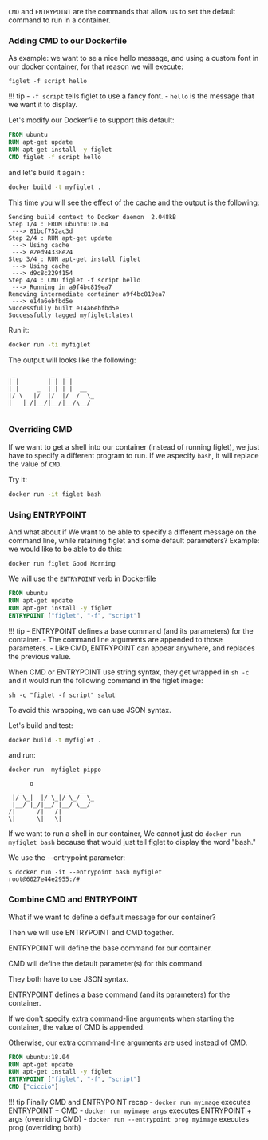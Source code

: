 `CMD` and `ENTRYPOINT` are the commands that allow us to set the default command to run in a container.

### Adding CMD to our Dockerfile
As example: we want to se a nice hello message, and using a custom font in our docker container, for that reason we will execute:

`figlet -f script hello`

!!! tip
    - `-f script` tells figlet to use a fancy font.
    - `hello` is the message that we want it to display.

Let's modify our Dockerfile to support this default: 

```Dockerfile
FROM ubuntu
RUN apt-get update
RUN apt-get install -y figlet
CMD figlet -f script hello
```

and let's build it again : 

```bash
docker build -t myfiglet .
```

This time you will see the effect of the cache and the output is the following: 

```
Sending build context to Docker daemon  2.048kB
Step 1/4 : FROM ubuntu:18.04
 ---> 81bcf752ac3d
Step 2/4 : RUN apt-get update
 ---> Using cache
 ---> e2ed94338e24
Step 3/4 : RUN apt-get install figlet
 ---> Using cache
 ---> d9c8c229f154
Step 4/4 : CMD figlet -f script hello
 ---> Running in a9f4bc819ea7
Removing intermediate container a9f4bc819ea7
 ---> e14a6ebfbd5e
Successfully built e14a6ebfbd5e
Successfully tagged myfiglet:latest
```

Run it:

```bash
docker run -ti myfiglet 
```

The output will looks like the following: 

```
 _          _   _       
| |        | | | |      
| |     _  | | | |  __  
|/ \   |/  |/  |/  /  \_
|   |_/|__/|__/|__/\__/ 
                     
```

### Overriding CMD

If we want to get a shell into our container (instead of running figlet), we just have to specify a different program to run. If we aspecify `bash`, it will replace the value of `CMD`.

Try it:

```bash
docker run -it figlet bash
```

### Using ENTRYPOINT

And what about if We want to be able to specify a different message on the command line, while retaining figlet and some default parameters?
Example: we  would like to be able to do this:

```
docker run figlet Good Morning
```

We will use the `ENTRYPOINT` verb in Dockerfile

```Dockerfile
FROM ubuntu
RUN apt-get update
RUN apt-get install -y figlet
ENTRYPOINT ["figlet", "-f", "script"]
```
!!! tip
    - ENTRYPOINT defines a base command (and its parameters) for the container.
    - The command line arguments are appended to those parameters.
    - Like CMD, ENTRYPOINT can appear anywhere, and replaces the previous value.


When CMD or ENTRYPOINT use string syntax, they get wrapped in `sh -c` and it would run the following command in the figlet image:
```
sh -c "figlet -f script" salut
```
To avoid this wrapping, we can use JSON syntax.

Let's build and test:

```bash
docker build -t myfiglet .
```
and run: 
```
docker run  myfiglet pippo
                        
      o                 
   _       _    _   __  
 |/ \_|  |/ \_|/ \_/  \_
 |__/ |_/|__/ |__/ \__/ 
/|      /|   /|         
\|      \|   \|         
```

If we want to run a shell in our container, We cannot just do `docker run myfiglet bash` because that would just tell figlet to display the word "bash."

We use the --entrypoint parameter:

```
$ docker run -it --entrypoint bash myfiglet
root@6027e44e2955:/#
```

### Combine CMD and ENTRYPOINT
What if we want to define a default message for our container?

Then we will use ENTRYPOINT and CMD together.

ENTRYPOINT will define the base command for our container.

CMD will define the default parameter(s) for this command.

They both have to use JSON syntax.

ENTRYPOINT defines a base command (and its parameters) for the container.

If we don't specify extra command-line arguments when starting the container, the value of CMD is appended.

Otherwise, our extra command-line arguments are used instead of CMD.

```Dockerfile
FROM ubuntu:18.04
RUN apt-get update
RUN apt-get install -y figlet
ENTRYPOINT ["figlet", "-f", "script"]
CMD ["ciccio"]
```

!!! tip 
    Finally CMD and ENTRYPOINT recap
    - `docker run myimage` executes ENTRYPOINT + CMD
    - `docker run myimage args` executes ENTRYPOINT + args (overriding CMD)
    - `docker run --entrypoint prog myimage` executes prog (overriding both)
